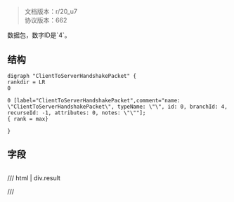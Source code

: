 # <!-- md:samp ClientToServerHandshakePacket -->

> 文档版本：r/20_u7<br/>协议版本：662

<!-- md:samp ClientToServerHandshakePacket -->数据包，数字ID是`4`。

## 结构

```viz
digraph "ClientToServerHandshakePacket" {
rankdir = LR
0

0 [label="ClientToServerHandshakePacket",comment="name: \"ClientToServerHandshakePacket\", typeName: \"\", id: 0, branchId: 4, recurseId: -1, attributes: 0, notes: \"\""];
{ rank = max}

}

```

## 字段

```title='ClientToServerHandshakePacket'

```

/// html | div.result

///


